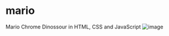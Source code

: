 # mario
Mario Chrome Dinossour in HTML, CSS and JavaScript
![image](https://github.com/VictorReghini/mario/assets/52582270/c1b7b174-10e6-4c99-a67a-e38adadb09d5)

